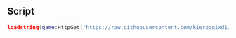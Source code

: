 ## Script
```lua
loadstring(game:HttpGet("https://raw.githubusercontent.com/kierpogixd1/Idkzdp/main/main.lua"))()
```
